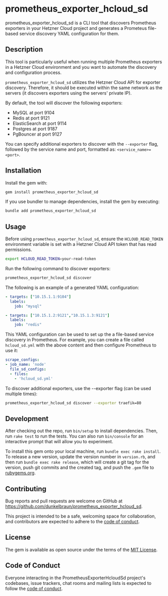 # prometheus_exporter_hcloud_sd

prometheus_exporter_hcloud_sd is a CLI tool that discovers Prometheus exporters in your Hetzner Cloud project and generates a Prometeus file-based service discovery YAML configuration for them.

## Description

This tool is particularly useful when running multiple Prometheus exporters in a Hetzner Cloud environment and you want to automate the discovery and configuration process.

`prometheus_exporter_hcloud_sd` utilizes the Hetzner Cloud API for exporter discovery. Therefore, it should be executed within the same network as the servers (it discovers exporters using the servers' private IP).

By default, the tool will discover the following exporters:

- MySQL at port 9104
- Redis at port 9121
- ElasticSearch at port 9114
- Postgres at port 9187
- PgBouncer at port 9127

You can specify additional exporters to discover with the `--exporter` flag, followed by the service name and port, formatted as: `<service_name>=<port>`.

## Installation

Install the gem with:

```bash
gem install prometheus_exporter_hcloud_sd
```

If you use bundler to manage dependencies, install the gem by executing:

```bash
bundle add prometheus_exporter_hcloud_sd
```

## Usage

Before using `prometheus_exporter_hcloud_sd`, ensure the `HCLOUD_READ_TOKEN` environment variable is set with a Hetzner Cloud API token that has read permissions.

```bash
export HCLOUD_READ_TOKEN=your-read-token
```

Run the following command to discover exporters:

```bash
prometheus_exporter_hcloud_sd discover
```

The following is an example of a generated YAML configuration:

```yaml
- targets: ["10.15.1.1:9104"]
  labels:
    job: "mysql"

- targets: ["10.15.1.2:9121","10.15.1.3:9121"]
  labels:
    job: "redis"
```

This YAML configuration can be used to set up the a file-based service discovery in Prometheus. For example, you can create a file called `hcloud_sd.yml` with the above content and then configure Prometheus to use it:

```yaml
scrape_configs:
- job_name: 'node'
  file_sd_configs:
  - files:
    - 'hcloud_sd.yml'
```

To discover additional exporters, use the --exporter flag (can be used multiple times):

```bash
prometheus_exporter_hcloud_sd discover --exporter traefik=80
```

## Development

After checking out the repo, run `bin/setup` to install dependencies. Then, run `rake test` to run the tests. You can also run `bin/console` for an interactive prompt that will allow you to experiment.

To install this gem onto your local machine, run `bundle exec rake install`. To release a new version, update the version number in `version.rb`, and then run `bundle exec rake release`, which will create a git tag for the version, push git commits and the created tag, and push the `.gem` file to [rubygems.org](https://rubygems.org).

## Contributing

Bug reports and pull requests are welcome on GitHub at <https://github.com/dunkelbraun/prometheus_exporter_hcloud_sd>.

This project is intended to be a safe, welcoming space for collaboration, and contributors are expected to adhere to the [code of conduct](https://github.com/dunkelbraun/prometheus_exporter_hcloud_sd/blob/main/CODE_OF_CONDUCT.md).

## License

The gem is available as open source under the terms of the [MIT License](https://opensource.org/licenses/MIT).

## Code of Conduct

Everyone interacting in the PrometheusExporterHcloudSd project's codebases, issue trackers, chat rooms and mailing lists is expected to follow the [code of conduct](https://github.com/dunkelbraun/prometheus_exporter_hcloud_sd/blob/main/CODE_OF_CONDUCT.md).
